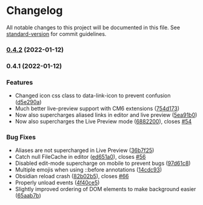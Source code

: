 # Changelog

All notable changes to this project will be documented in this file. See [standard-version](https://github.com/conventional-changelog/standard-version) for commit guidelines.

### [0.4.2](https://github.com/HEmile/obsidian_supercharged_links/compare/v0.4.1...v0.4.2) (2022-01-12)

### 0.4.1 (2022-01-12)


### Features

* Changed icon css class to data-link-icon to prevent confusion ([d5e290a](https://github.com/HEmile/obsidian_supercharged_links/commit/d5e290a7522d9c0df5dfdf9385705412d03632ce))
* Much better live-preview support with CM6 extensions ([754d173](https://github.com/HEmile/obsidian_supercharged_links/commit/754d173b2e1b6bd7749a8225bce6ec08108bc3da))
* Now also supercharges aliased links in editor and live preview ([5ea91b0](https://github.com/HEmile/obsidian_supercharged_links/commit/5ea91b0f427b6dce6de2bc1694aca226a1ba7fc0))
* Now also supercharges the Live Preview mode ([6882200](https://github.com/HEmile/obsidian_supercharged_links/commit/68822004939553f90b9e5a73825643232f2738b8)), closes [#54](https://github.com/HEmile/obsidian_supercharged_links/issues/54)


### Bug Fixes

* Aliases are not supercharged in Live Preview ([36b7f25](https://github.com/HEmile/obsidian_supercharged_links/commit/36b7f25fa9af31acb3d6f95d876716f0b8b3a561))
* Catch null FileCache in editor ([ed651a0](https://github.com/HEmile/obsidian_supercharged_links/commit/ed651a0eaf3a43ee09ceea6e9dcbb6b2924e2505)), closes [#56](https://github.com/HEmile/obsidian_supercharged_links/issues/56)
* Disabled edit-mode supercharge on mobile to prevent bugs ([97d61c8](https://github.com/HEmile/obsidian_supercharged_links/commit/97d61c8861a274093ecd1f4f6fe5e7ff68f2194c))
* Multiple emojis when using ::before annotations ([14cdc93](https://github.com/HEmile/obsidian_supercharged_links/commit/14cdc9385c73ac371590733ea5a695c09304b45f))
* Obsidian reload crash ([82b02b5](https://github.com/HEmile/obsidian_supercharged_links/commit/82b02b54a34cdbd18b02b3d2efed2455be7e9d57)), closes [#66](https://github.com/HEmile/obsidian_supercharged_links/issues/66)
* Properly unload events ([4f40ce5](https://github.com/HEmile/obsidian_supercharged_links/commit/4f40ce5e5e15c155208ee0888d53fd9c3e6415b5))
* Slightly improved ordering of DOM elements to make background easier ([65aab7b](https://github.com/HEmile/obsidian_supercharged_links/commit/65aab7bc63d8e4feb21e29fffc890dc16ff493f1))
